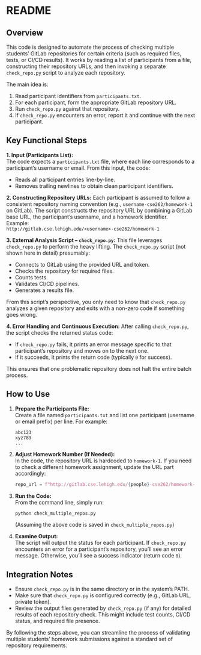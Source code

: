 # README

## Overview
This code is designed to automate the process of checking multiple students’ GitLab repositories for certain criteria (such as required files, tests, or CI/CD results). It works by reading a list of participants from a file, constructing their repository URLs, and then invoking a separate `check_repo.py` script to analyze each repository.

The main idea is:
1. Read participant identifiers from `participants.txt`.
2. For each participant, form the appropriate GitLab repository URL.
3. Run `check_repo.py` against that repository.
4. If `check_repo.py` encounters an error, report it and continue with the next participant.

## Key Functional Steps

**1. Input (Participants List):**  
The code expects a `participants.txt` file, where each line corresponds to a participant’s username or email. From this input, the code:
- Reads all participant entries line-by-line.
- Removes trailing newlines to obtain clean participant identifiers.

**2. Constructing Repository URLs:**
Each participant is assumed to follow a consistent repository naming convention (e.g., `username-cse262/homework-1` on GitLab). The script constructs the repository URL by combining a GitLab base URL, the participant’s username, and a homework identifier.  
Example:  
`http://gitlab.cse.lehigh.edu/<username>-cse262/homework-1`

**3. External Analysis Script – `check_repo.py`:**
This file leverages `check_repo.py` to perform the heavy lifting. The `check_repo.py` script (not shown here in detail) presumably:
- Connects to GitLab using the provided URL and token.
- Checks the repository for required files.
- Counts tests.
- Validates CI/CD pipelines.
- Generates a results file.

From this script’s perspective, you only need to know that `check_repo.py` analyzes a given repository and exits with a non-zero code if something goes wrong.

**4. Error Handling and Continuous Execution:**
After calling `check_repo.py`, the script checks the returned status code:
- If `check_repo.py` fails, it prints an error message specific to that participant’s repository and moves on to the next one.
- If it succeeds, it prints the return code (typically `0` for success).

This ensures that one problematic repository does not halt the entire batch process.

## How to Use

1. **Prepare the Participants File:**  
   Create a file named `participants.txt` and list one participant (username or email prefix) per line. For example:  
   ```
   abc123
   xyz789
   ...
   ```

2. **Adjust Homework Number (If Needed):**  
   In the code, the repository URL is hardcoded to `homework-1`. If you need to check a different homework assignment, update the URL part accordingly:
   ```python
   repo_url = f"http://gitlab.cse.lehigh.edu/{people}-cse262/homework-2"
   ```

3. **Run the Code:**  
   From the command line, simply run:
   ```bash
   python check_multiple_repos.py
   ```
   (Assuming the above code is saved in `check_multiple_repos.py`)

4. **Examine Output:**  
   The script will output the status for each participant. If `check_repo.py` encounters an error for a participant’s repository, you’ll see an error message. Otherwise, you’ll see a success indicator (return code `0`).

## Integration Notes

- Ensure `check_repo.py` is in the same directory or in the system’s PATH.
- Make sure that `check_repo.py` is configured correctly (e.g., GitLab URL, private token).
- Review the output files generated by `check_repo.py` (if any) for detailed results of each repository check. This might include test counts, CI/CD status, and required file presence.

By following the steps above, you can streamline the process of validating multiple students’ homework submissions against a standard set of repository requirements.